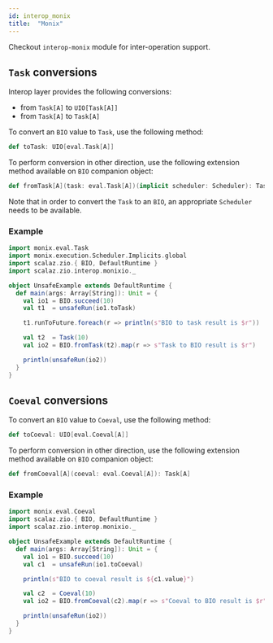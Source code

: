 ```yaml
---
id: interop_monix
title:  "Monix"
---
```


Checkout `interop-monix` module for inter-operation support.

## `Task` conversions

Interop layer provides the following conversions:

- from `Task[A]` to `UIO[Task[A]]`
- from `Task[A]` to `Task[A]`

To convert an `BIO` value to `Task`, use the following method:

```scala
def toTask: UIO[eval.Task[A]]
```

To perform conversion in other direction, use the following extension method
available on `BIO` companion object:

```scala
def fromTask[A](task: eval.Task[A])(implicit scheduler: Scheduler): Task[A]
```

Note that in order to convert the `Task` to an `BIO`, an appropriate `Scheduler`
needs to be available.

### Example

```scala
import monix.eval.Task
import monix.execution.Scheduler.Implicits.global
import scalaz.zio.{ BIO, DefaultRuntime }
import scalaz.zio.interop.monixio._

object UnsafeExample extends DefaultRuntime {
  def main(args: Array[String]): Unit = {
    val io1 = BIO.succeed(10)
    val t1  = unsafeRun(io1.toTask)

    t1.runToFuture.foreach(r => println(s"BIO to task result is $r"))

    val t2  = Task(10)
    val io2 = BIO.fromTask(t2).map(r => s"Task to BIO result is $r")

    println(unsafeRun(io2))
  }
}
```

## `Coeval` conversions

To convert an `BIO` value to `Coeval`, use the following method:

```scala
def toCoeval: UIO[eval.Coeval[A]]
```

To perform conversion in other direction, use the following extension method
available on `BIO` companion object:

```scala
def fromCoeval[A](coeval: eval.Coeval[A]): Task[A]
```

### Example

```scala
import monix.eval.Coeval
import scalaz.zio.{ BIO, DefaultRuntime }
import scalaz.zio.interop.monixio._

object UnsafeExample extends DefaultRuntime {
  def main(args: Array[String]): Unit = {
    val io1 = BIO.succeed(10)
    val c1  = unsafeRun(io1.toCoeval) 

    println(s"BIO to coeval result is ${c1.value}")

    val c2  = Coeval(10)
    val io2 = BIO.fromCoeval(c2).map(r => s"Coeval to BIO result is $r")

    println(unsafeRun(io2))
  }
}
```
